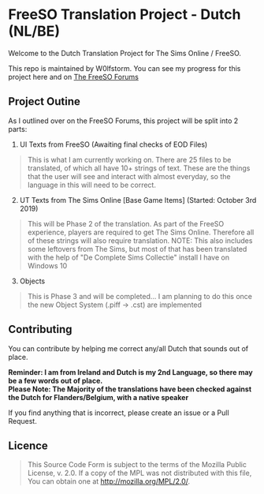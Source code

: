 # FreeSO Translation Project - Dutch (NL/BE)
Welcome to the Dutch Translation Project for The Sims Online / FreeSO.

This repo is maintained by W0lfstorm. You can see my progress for this project here and on [The FreeSO Forums](http://forum.freeso.org/threads/wip-dutch-translations-v0-1.6494/#post-31765)

## Project Outine

As I outlined over on the FreeSO Forums, this project will be split into 2 parts:

1. UI Texts from FreeSO (Awaiting final checks of EOD Files)  
> This is what I am currently working on. There are 25 files to be translated, of which all have 10+ strings of text. 
> These are the things that the user will see and interact with almost everyday, so the language in this will need to be correct. 


2. UT Texts from The Sims Online [Base Game Items] (Started: October 3rd 2019)  
> This will be Phase 2 of the translation. As part of the FreeSO experience, players are required to get The Sims Online. Therefore all of these strings will also require translation.
> NOTE: This also includes some leftovers from The Sims, but most of that has been translated with the help of "De Complete Sims Collectie" install I have on Windows 10

3. Objects  
> This is Phase 3 and will be completed... I am planning to do this once the new Object System (.piff -> .cst) are implemented

## Contributing
You can contribute by helping me correct any/all Dutch that sounds out of place. 

**Reminder: I am from Ireland and Dutch is my 2nd Language, so there may be a few words out of place.   
Please Note: The Majority of the translations have been checked against the Dutch for Flanders/Belgium, with a native speaker**

If you find anything that is incorrect, please create an issue or a Pull Request. 

## Licence
> This Source Code Form is subject to the terms of the Mozilla Public License, v. 2.0.
> If a copy of the MPL was not distributed with this file, You can obtain one at
> http://mozilla.org/MPL/2.0/.
